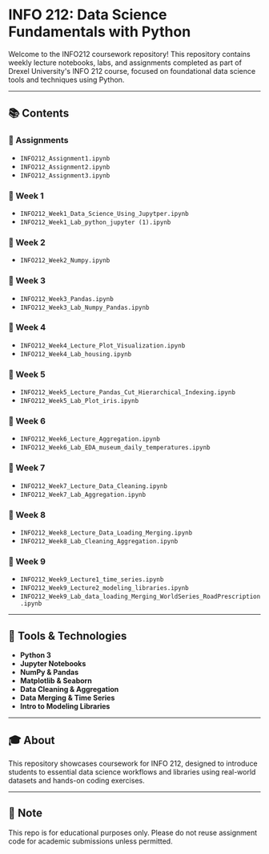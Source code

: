 # INFO 212: Data Science Fundamentals with Python

Welcome to the INFO212 coursework repository! This repository contains weekly lecture notebooks, labs, and assignments completed as part of Drexel University's INFO 212 course, focused on foundational data science tools and techniques using Python.

---

## 📚 Contents

### 📝 Assignments
- `INFO212_Assignment1.ipynb`
- `INFO212_Assignment2.ipynb`
- `INFO212_Assignment3.ipynb`

### 📘 Week 1
- `INFO212_Week1_Data_Science_Using_Jupytper.ipynb`
- `INFO212_Week1_Lab_python_jupyter (1).ipynb`

### 📘 Week 2
- `INFO212_Week2_Numpy.ipynb`

### 📘 Week 3
- `INFO212_Week3_Pandas.ipynb`
- `INFO212_Week3_Lab_Numpy_Pandas.ipynb`

### 📘 Week 4
- `INFO212_Week4_Lecture_Plot_Visualization.ipynb`
- `INFO212_Week4_Lab_housing.ipynb`

### 📘 Week 5
- `INFO212_Week5_Lecture_Pandas_Cut_Hierarchical_Indexing.ipynb`
- `INFO212_Week5_Lab_Plot_iris.ipynb`

### 📘 Week 6
- `INFO212_Week6_Lecture_Aggregation.ipynb`
- `INFO212_Week6_Lab_EDA_museum_daily_temperatures.ipynb`

### 📘 Week 7
- `INFO212_Week7_Lecture_Data_Cleaning.ipynb`
- `INFO212_Week7_Lab_Aggregation.ipynb`

### 📘 Week 8
- `INFO212_Week8_Lecture_Data_Loading_Merging.ipynb`
- `INFO212_Week8_Lab_Cleaning_Aggregation.ipynb`

### 📘 Week 9
- `INFO212_Week9_Lecture1_time_series.ipynb`
- `INFO212_Week9_Lecture2_modeling_libraries.ipynb`
- `INFO212_Week9_Lab_data_loading_Merging_WorldSeries_RoadPrescription.ipynb`

---

## 🧰 Tools & Technologies
- **Python 3**
- **Jupyter Notebooks**
- **NumPy & Pandas**
- **Matplotlib & Seaborn**
- **Data Cleaning & Aggregation**
- **Data Merging & Time Series**
- **Intro to Modeling Libraries**

---

## 🎓 About
This repository showcases coursework for INFO 212, designed to introduce students to essential data science workflows and libraries using real-world datasets and hands-on coding exercises.

---

## 📌 Note
This repo is for educational purposes only. Please do not reuse assignment code for academic submissions unless permitted.

